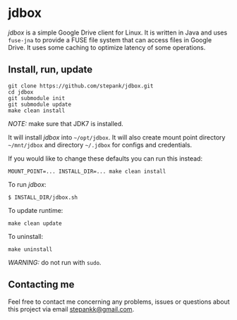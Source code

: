 # jdbox

_jdbox_ is a simple Google Drive client for Linux. It is written in Java and uses `fuse-jna` to provide
a FUSE file system that can access files in Google Drive. It uses some caching to optimize latency of some operations.

## Install, run, update

```
git clone https://github.com/stepank/jdbox.git
cd jdbox
git submodule init
git submodule update
make clean install
```

*NOTE:* make sure that JDK7 is installed.

It will install _jdbox_ into `~/opt/jdbox`. It will also create mount point directory `~/mnt/jdbox` and
directory `~/.jdbox` for configs and credentials.

If you would like to change these defaults you can run this instead:

```
MOUNT_POINT=... INSTALL_DIR=... make clean install
```

To run _jdbox_:

```
$ INSTALL_DIR/jdbox.sh
```

To update runtime:

```
make clean update
```

To uninstall:

```
make uninstall
```

*WARNING:* do not run with `sudo`.

## Contacting me

Feel free to contact me concerning any problems, issues or questions about this
project via email [stepankk@gmail.com](mailto:stepankk@gmail.com).
